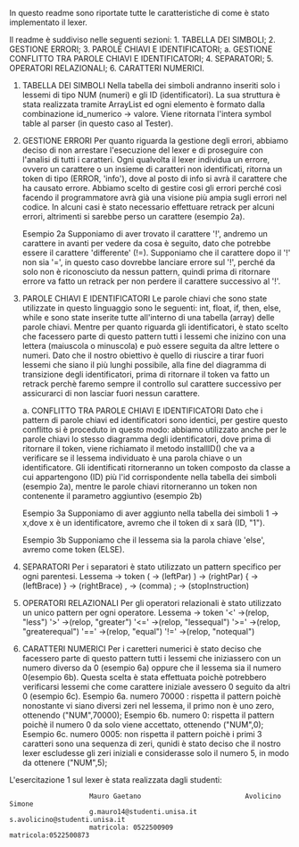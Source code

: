 In questo readme sono riportate tutte le caratteristiche di come è stato implementato il lexer.

Il readme è suddiviso nelle seguenti sezioni:
    1. TABELLA DEI SIMBOLI;
    2. GESTIONE ERRORI;
    3. PAROLE CHIAVI E IDENTIFICATORI;
        a. GESTIONE CONFLITTO TRA PAROLE CHIAVI E IDENTIFICATORI;
    4. SEPARATORI;
    5. OPERATORI RELAZIONALI;
    6. CARATTERI NUMERICI.


1. TABELLA DEI SIMBOLI
Nella tabella dei simboli andranno inseriti solo i lessemi di tipo NUM (numeri) e gli ID (identificatori).
La sua struttura è stata realizzata tramite ArrayList ed ogni elemento è formato dalla combinazione id_numerico -> valore.
Viene ritornata l'intera symbol table al parser (in questo caso al Tester).

2. GESTIONE ERRORI
Per quanto riguarda la gestione degli errori, abbiamo deciso di non arrestare l'esecuzione del lexer e di proseguire con l'analisi di tutti i caratteri. Ogni qualvolta il lexer individua un errore, ovvero un carattere o un insieme di caratteri non identificati, ritorna un token di tipo (ERROR, 'info'), dove al posto di info si avrà il carattere che ha causato errore.
Abbiamo scelto di gestire cosi gli errori perché così facendo il programmatore avrà già una visione più ampia sugli errori nel codice.
In alcuni casi è stato necessario effettuare retrack per alcuni errori, altrimenti si sarebbe perso un carattere (esempio 2a).

    Esempio 2a
Supponiamo di aver trovato il carattere '!', andremo un carattere in avanti per vedere da cosa è seguito, dato che potrebbe essere il carattere 'differente' (!=). Supponiamo che il carattere dopo il '!' non sia '=', in questo caso dovrebbe lanciare errore sul '!', perché da solo non è riconosciuto da nessun pattern, quindi prima di ritornare errore va fatto un retrack per non perdere il carattere successivo al '!'.


3. PAROLE CHIAVI E IDENTIFICATORI
Le parole chiavi che sono state utilizzate in questo linguaggio sono le seguenti: int, float, if, then, else, while e sono state inserite tutte all'interno di una tabella (array) delle parole chiavi.
Mentre per quanto riguarda gli identificatori, è stato scelto che facessero parte di questo pattern tutti i lessemi che inizino con una lettera (maiuscola o minuscola) e può essere seguita da altre lettere o numeri.
Dato che il nostro obiettivo è quello di riuscire a tirar fuori lessemi che siano il più lunghi possibile, alla fine del diagramma di transizione degli identificatori, prima di ritornare il token va fatto un retrack perchè faremo sempre il controllo sul carattere successivo per assicurarci di non lasciar fuori nessun carattere.

    a. CONFLITTO TRA PAROLE CHIAVI E IDENTIFICATORI
Dato che i pattern di parole chiavi ed identificatori sono identici, per gestire questo conflitto si è proceduto in questo modo:
abbiamo utilizzato anche per le parole chiavi lo stesso diagramma degli identificatori, dove prima di ritornare il token, viene richiamato il metodo installID() che va a verificare se il lessema individuato è una parola chiave o un identificatore.
Gli identificati ritorneranno un token composto da classe a cui appartengono (ID) più l'id corrispondente nella tabella dei simboli (esempio 2a), mentre le parole chiavi ritorneranno un token non contenente il parametro aggiuntivo (esempio 2b)
    
    Esempio 3a
Supponiamo di aver aggiunto nella tabella dei simboli 1 -> x,dove x è un identificatore, avremo che il token di x sarà (ID, "1").

    Esempio 3b
Supponiamo che il lessema sia la parola chiave 'else', avremo come token (ELSE).


4. SEPARATORI
Per i separatori è stato utilizzato un pattern specifico per ogni parentesi.
Lessema -> token
   (    -> (leftPar)
   )    -> (rightPar)
   {    -> (leftBrace)
   }    -> (rightBrace)
   ,    -> (comma)
   ;    -> (stopInstruction)

5. OPERATORI RELAZIONALI
Per gli operatori relazionali è stato utilizzato un unico pattern per ogni operatore.
 Lessema -> token
    '<'  ->(relop, "less")
    '>'  ->(relop, "greater")
    '<=' ->(relop, "lessequal")
    '>=' ->(relop, "greaterequal")
    '==' ->(relop, "equal")
    '!=' ->(relop, "notequal")
    
6. CARATTERI NUMERICI
Per i caretteri numerici è stato deciso che facessero parte di questo pattern tutti i lessemi che iniziassero con un numero diverso da 0 (esempio 6a) oppure che il lessema sia il numero 0(esempio 6b). 
Questa scelta è stata effettuata poichè potrebbero verificarsi lessemi che come carattere iniziale avessero 0 seguito da altri 0 (esempio 6c).
 Esempio 6a. 
        numero 70000 : rispetta il pattern poichè nonostante vi siano diversi zeri nel lessema, il primo non è uno zero, ottenendo ("NUM",70000);
 Esempio 6b. 
        numero 0: rispetta il pattern poichè il numero 0 da solo viene accettato, ottenendo ("NUM",0);
 Esempio 6c. 
        numero 0005: non rispetta il pattern poichè i primi 3 caratteri sono una sequenza di zeri, qunidi è stato deciso che il nostro lexer escludesse gli zeri iniziali e considerasse solo il numero 5, in modo da ottenere ("NUM",5);





L'esercitazione 1 sul lexer è stata realizzata dagli studenti:

                        Mauro Gaetano                          Avolicino Simone                                                    
                        g.mauro14@studenti.unisa.it            s.avolicino@studenti.unisa.it 
                        matricola: 0522500909                  matricola:0522500873
        